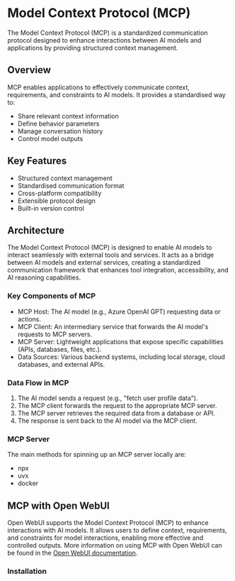 # Model Context Protocol (MCP)

The Model Context Protocol (MCP) is a standardized communication protocol designed to enhance interactions between AI models and applications by providing structured context management.

## Overview

MCP enables applications to effectively communicate context, requirements, and constraints to AI models. It provides a standardised way to:

- Share relevant context information
- Define behavior parameters
- Manage conversation history
- Control model outputs

## Key Features

- Structured context management
- Standardised communication format
- Cross-platform compatibility
- Extensible protocol design
- Built-in version control

## Architecture

The Model Context Protocol (MCP) is designed to enable AI models to interact seamlessly with external tools and services. It acts as a bridge between AI models and external services, creating a standardized communication
framework that enhances tool integration, accessibility, and AI reasoning capabilities.

### Key Components of MCP

* MCP Host: The AI model (e.g., Azure OpenAI GPT) requesting data or actions.
* MCP Client: An intermediary service that forwards the AI model's requests to MCP servers.
* MCP Server: Lightweight applications that expose specific capabilities (APIs, databases, files, etc.).
* Data Sources: Various backend systems, including local storage, cloud databases, and external APIs.

### Data Flow in MCP

1. The AI model sends a request (e.g., "fetch user profile data").
2. The MCP client forwards the request to the appropriate MCP server.
3. The MCP server retrieves the required data from a database or API.
4. The response is sent back to the AI model via the MCP client.

### MCP Server

The main methods for spinning up an MCP server locally are:

* npx
* uvx
* docker

## MCP with Open WebUI

Open WebUI supports the Model Context Protocol (MCP) to enhance interactions with AI models. It allows users to define context, requirements, and constraints for model interactions, enabling more effective and controlled
outputs.
More information on using MCP with Open WebUI can be found in the [Open WebUI documentation](https://docs.openwebui.com/openapi-servers/mcp/).

### Installation
